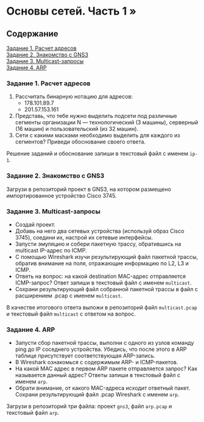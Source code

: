 # Основы сетей. Часть 1 »

## Содержание

   [Задание 1. Расчет адресов](#задание-1-расчет-адресов) \
   [Задание 2. Знакомство с GNS3](#задание-2-знакомство-с-gns3) \
   [Задание 3. Multicast-запросы](#задание-3-multicast-запросы) \
   [Задание 4. ARP](#задание-4-arp) 


### Задание 1. Расчет адресов

1. Рассчитать бинарную нотацию для адресов:
    * 178.101.89.7
    * 201.57.153.161
2. Представь, что тебе нужно выделить подсети под различные сегменты организации N — технологический (3 машины), серверный (16 машин) и пользовательский (из 32 машин).
3. Сети с какими масками необходимо выделить для каждого из сегментов? Приведи обоснование своего ответа.

Решение заданий и обоснование запиши в текстовый файл с именем `ip-1`.

### Задание 2. Знакомство с GNS3

Загрузи в репозиторий проект в GNS3, на котором размещено импортированное устройство Cisco 3745.

### Задание 3. Multicast-запросы

- Создай проект.
- Добавь на него два сетевых устройства (используй образ Cisco 3745), соедини их, настрой их сетевые интерфейсы. 
- Запусти эмуляцию и собери пакетную трассу, обратившись на multicast IP-адрес по ICMP.
- С помощью Wireshark изучи результирующий файл пакетной трассы, обратив внимание на поля, отражающие информацию по L2, L3 и ICMP.
- Ответь на вопрос: на какой destination MAC-адрес отправляется ICMP-запрос? Ответ запиши в текстовый файл с именем `multicast`.
- Сохрани результирующий файл собранной пакетной трассы в файл с расширением .pcap с именем `multicast`.

В качестве итогового ответа выложи в репозиторий файл `multicast.pcap` и текстовый файл `multicast` с ответом на вопрос.


### Задание 4. ARP

- Запусти сбор пакетной трассы, выполни с одного из узлов команду ping до IP соседнего устройства. Убедись, что после этого в ARP таблице присутствует соответствующая ARP-запись.
- В Wireshark ознакомься с содержимым ARP- и ICMP-пакетов.
- На какой MAC адрес в первом ARP пакете отправляется запрос? Как называется данный адрес? Ответы запиши в текстовый файл с именем `arp`. 
- Обрати внимание, от какого MAC-адреса исходит ответный пакет. Сохрани результирующий файл .pcap Wireshark с именем `arp`.

Загрузи в репозиторий три файла: проект `gns3`, файл `arp.pcap` и текстовый файл `arp`.
